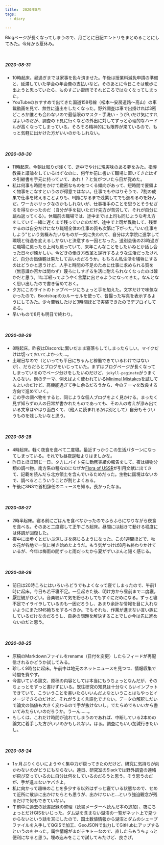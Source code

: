 ```yaml
---
title:  2020年8月
tags:
  - diary

---
```


Blogページが長くなってしまうので、月ごとに日記エントリをまとめることにしてみた。今月から夏休み。

<!--more-->
<br>

##### 2020-08-31

- 10時起床。昼過ぎまでは家事を色々済ませた。午後は授業料減免申請の準備と、延滞していた学会の年会費の支払いなど。そのあとに今日こそは散歩に出ようと思っていたら、ものすごい雷雨でそれどころではなくなってしまった。
- YouTubeのおすすめで出てきた国道158号線（松本〜安房道路〜高山）の車載動画を見て、無性に遠出をしたくなった。野外調査は車で出掛ければ3密どころか誰とも会わないので最低限のマスク・手洗い・うがいだけ気にすればよいのだが、調査の下見に行くなどの外出に対してずっと心理的なハードルが高くなってしまっている。そろそろ精神的にも限界が来ているので、もっと気軽に出かけた方がいいのかもしれない。

<br>

##### 2020-08-30

- 11時起床。今朝は眠りが浅くて、途中でやけに現実味のある夢をみた。指導教員と議論をしているはずなのに、何年か前に書いて職場に置いてきたはずの引継書を手元に持っていて、あれ！？と気がついたら目が覚めた。
- 私は何事も時間をかけて緻密なものをつくる傾向があって、短時間で要領よく物事をこなすというのが得意ではない。仕事でもやはりそうで、7割の成果で仕事を終えることよりも、9割になるまで残業してでも進めるのを好んだ。ワーカホリックなのかもしれないが、仕事相手のことを思うとそうせざるを得なかったのだ（自分が手を抜いただけ先方が苦労して、それが自分に跳ね返ってくる）。休職前の職場では、途中までは上司も同じような考え方をしていて一緒に遅くまで残っていたのだが、途中で上司が異動して、残業するのは自分だけになり職場全体の仕事の質も次第に下がった。”いい仕事をしよう”という気概みたいなものが一気に失われて、自分は大学院に進学して環境と待遇を変えるしかないと決意する一因となった。送別会後の23時過ぎに職場に戻ったら上司も戻っていて、来年こんなことをしたいねとか話し合った日々が懐かしい。今どきの働き方改革と逆行するような生活だったけれど、自分の価値観は果たして古いのだろうか。もちろん私生活を犠牲にするのはどうかと思うけど、人手と時間の不足のために仕事に求められる質を（無意識か否かは問わず）蔑ろにしすぎる生活に耐えられなくなったのは確かだと思う。1年半経ってようやく言葉に出せるようになってきた。なんとなく思い出したので書き留めておく。
- 夕方にこのサイトのトップページにちょっと手を加えた。文字だけで味気なかったので、Bootstrapのカルーセルを使って、昔撮った写真を表示するようにしてみた。少々苦戦したけど3時間ほどで実装できたのでデプロイしてある。
- 早いもので8月も明日で終わり。

<br>

##### 2020-08-29

- 8時起床。昨夜はDiscordに繋いだまま寝落ちしてしまったらしい。マイクだけは切っておいてよかった…。
- 土曜日なので（といっても平日にちゃんと稼働できているわけではないが）、だらだらとブログをいじっていた。まずはブログページが長くなってしまっているのでページ分けをしたいのだけど、`jekyll-paginate`がうまく入らない。別のテーマ、例えばよく使われている[Minimal Mistakes](https://github.com/mmistakes/minimal-mistakes/)を試してもよいのだけど、高機能過ぎて手に余るだろうから、今のテーマを改良する方向で進めていく。
- この手の調べ物をすると、同じような個人ブログをよく見かける。まったく見ず知らずの人の日常が書かれたものであっても、その人の考えが滲み出ている文章はやはり面白くて、（他人に読まれるかは別として）自分もそういうものを残したいなと思う。

<br>

##### 2020-08-28

- 4時起床。軽く夜食を食べて二度寝。最近すっかりこの生活パターンになってしまっている。それでも昼夜逆転よりはましかな。
- 昨日とほぼ同じ一日。夕方にバイト先に勤務実績の報告をして、夜は植物分類の調べ物。南方系の種なのになぜか[Flora of USSR](https://www.biodiversitylibrary.org/bibliography/43751#/summary)が引用文献に出てきて、記載を読んだら北方領土を含んでいるためだった。生物に国境はないので、調べるとこういうことが割とよくある。
- 午後にSNSで首相辞任のニュースを知る。長かったなぁ。

<br>

##### 2020-08-27

- 2時半起床。寝る前にごはんを食べなかったのでふらふらになりながら夜食を食べる。そのあと二度寝して正午ごろ起床。昼間には起きて動ける程度には体調が回復した。
- 夜中に出歩くとだいぶ涼しさを感じるようになった。この1週間ほどで、秋の花が各地で一気に咲き始めたようだ。もう気がつけば8月も終わりかけているが、今年は梅雨の間ずっと雨だったから夏がずいぶんと短く感じる。

<br>

##### 2020-08-26

- 前日は20時ころにはいろいろどうでもよくなって寝てしまったので、午前1時に起床。今日も若干寝不足。一旦起きた後、明け方から昼前まで二度寝。
- 厭世観がひどい。音楽聴いて気を紛らわしてもすぐにだめになる。ずっと寝不足でイライラしているのも一因だろうし、あまり余計な情報を目に入れないようにまたSNS絶ちをするべきか。でもそれも、作業が進まない言い訳にしているだけなのだろうし、自身の問題を解決することでしか今は先に進めないのだと思う。

<br>

##### 2020-08-25

- 原稿のMarkdownファイルをrename（日付を変更）したらフィードが再配信されるかどうか試してみる。
- 珍しく9時台に起床。午前中は地元のネットニュースを見つつ、情報収集で時間を費やす。
- 今書いている論文、原稿の内容としては本当にもうちょっとなんだが、そのちょっとをずっと書けずにいる。既往研究の知見は十分なくらいインプットできていて、こういうことを書いたらいいんだよなということはもやっとイメージできるのだけど、それがうまく言語化できない。データの解釈しだいで論文の価値も大きく変わるので手が抜けないし。でたらめでもいいから書いてみたらいいのだろうか。うーん……。
- もしくは、これだけ時間が流れてしまうのであれば、中断している2本めの論文に着手した方がいいのかもしれない。はぁ。調査にもいい加減行きたいし。

<br>

##### 2020-08-24

- 1ヶ月ぶりくらいにようやく集中力が戻ってきたのだけど、研究に気持ちが向かわないのがどうにもならない。連日、研究室のSlackでは野外調査の連絡が飛び交っているのに自分は何をしているのだろうと思う。そう思うのだが、手が進まないヤバさよ。
- 机に向かって趣味のことを多少する以外はずっと寝ている状態なので、せめて近所に散歩に出かけたらとも思うが、出かけないと…という強迫観念が残るだけで何もできていない。
- 午前中に過去の読書記録の整理（読書メーターへ読んだ本の追加）、夜にちょっとだけGISをいじった。ダム湖を含まない湖沼の一覧がネット上で見つからないという話を耳にしたので、国土数値情報から湖沼とダムのシェープファイルを入手してQGISで加工、GeoJSONで出力してGitHubにアップするというのをやった。属性情報がまだテキトーなので、直したらもうちょっと便利になると思う。埋め込みをここで試してみたけど、良さげ。

<div align="center">
<script src="https://embed.github.com/view/geojson/hakobera-ss/lake-and-dam/master/natural-lake.geojson"></script>
</div>
